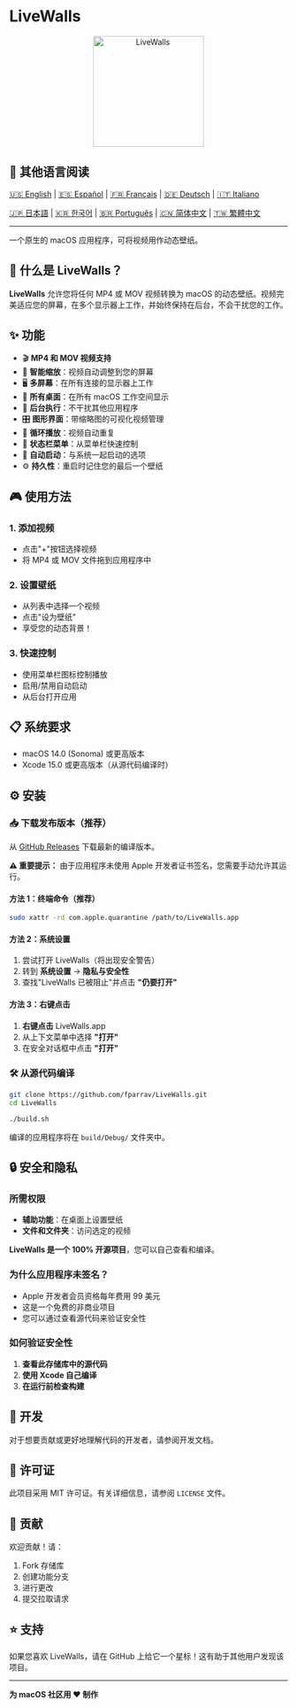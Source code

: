 # LiveWalls

<p align="center">
  <img src="icon_asset/icono-macOS-Default-1024x1024@2x.png" alt="LiveWalls" width="200" height="200">
</p>

## 📖 其他语言阅读

[🇺🇸 English](README.en.md) | [🇪🇸 Español](README.es.md) | [🇫🇷 Français](README.fr.md) | [🇩🇪 Deutsch](README.de.md) | [🇮🇹 Italiano](README.it.md)

[🇯🇵 日本語](README.ja.md) | [🇰🇷 한국어](README.ko.md) | [🇧🇷 Português](README.pt-BR.md) | [🇨🇳 简体中文](README.zh-CN.md) | [🇹🇼 繁體中文](README.zh-TW.md)

---

一个原生的 macOS 应用程序，可将视频用作动态壁纸。

## 🎥 什么是 LiveWalls？

**LiveWalls** 允许您将任何 MP4 或 MOV 视频转换为 macOS 的动态壁纸。视频完美适应您的屏幕，在多个显示器上工作，并始终保持在后台，不会干扰您的工作。

## ✨ 功能

- 🎬 **MP4 和 MOV 视频支持**
- 📱 **智能缩放**：视频自动调整到您的屏幕
- 🖥️ **多屏幕**：在所有连接的显示器上工作
- 🏢 **所有桌面**：在所有 macOS 工作空间显示
- 👻 **后台执行**：不干扰其他应用程序
- 🎛️ **图形界面**：带缩略图的可视化视频管理
- 🔄 **循环播放**：视频自动重复
- 📍 **状态栏菜单**：从菜单栏快速控制
- 🚀 **自动启动**：与系统一起启动的选项
- ⚙️ **持久性**：重启时记住您的最后一个壁纸

## 🎮 使用方法

### 1. 添加视频

- 点击"+"按钮选择视频
- 将 MP4 或 MOV 文件拖到应用程序中

### 2. 设置壁纸

- 从列表中选择一个视频
- 点击"设为壁纸"
- 享受您的动态背景！

### 3. 快速控制

- 使用菜单栏图标控制播放
- 启用/禁用自动启动
- 从后台打开应用

## 📋 系统要求

- macOS 14.0 (Sonoma) 或更高版本
- Xcode 15.0 或更高版本（从源代码编译时）

## ⚙️ 安装

### 📥 下载发布版本（推荐）

从 [GitHub Releases](https://github.com/fparrav/LiveWalls/releases/latest) 下载最新的编译版本。

**⚠️ 重要提示：** 由于应用程序未使用 Apple 开发者证书签名，您需要手动允许其运行。

#### 方法 1：终端命令（推荐）

```bash
sudo xattr -rd com.apple.quarantine /path/to/LiveWalls.app
```

#### 方法 2：系统设置

1. 尝试打开 LiveWalls（将出现安全警告）
2. 转到 **系统设置** → **隐私与安全性**
3. 查找"LiveWalls 已被阻止"并点击 **"仍要打开"**

#### 方法 3：右键点击

1. **右键点击** LiveWalls.app
2. 从上下文菜单中选择 **"打开"**
3. 在安全对话框中点击 **"打开"**

### 🛠️ 从源代码编译

   ```bash
   git clone https://github.com/fparrav/LiveWalls.git
   cd LiveWalls
   ```

   ```bash
   ./build.sh
   ```

   编译的应用程序将在 `build/Debug/` 文件夹中。

## 🔒 安全和隐私

### 所需权限

- **辅助功能**：在桌面上设置壁纸
- **文件和文件夹**：访问选定的视频

**LiveWalls 是一个 100% 开源项目**，您可以自己查看和编译。

### 为什么应用程序未签名？

- Apple 开发者会员资格每年费用 99 美元
- 这是一个免费的非商业项目
- 您可以通过查看源代码来验证安全性

### 如何验证安全性

1. **查看此存储库中的源代码**
2. **使用 Xcode 自己编译**
3. **在运行前检查构建**

## 🚀 开发

对于想要贡献或更好地理解代码的开发者，请参阅开发文档。

## 📄 许可证

此项目采用 MIT 许可证。有关详细信息，请参阅 `LICENSE` 文件。

## 🤝 贡献

欢迎贡献！请：

1. Fork 存储库
2. 创建功能分支
3. 进行更改
4. 提交拉取请求

## ⭐ 支持

如果您喜欢 LiveWalls，请在 GitHub 上给它一个星标！这有助于其他用户发现该项目。

---

**为 macOS 社区用 ❤️ 制作**
